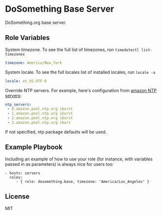 DoSomething Base Server
=========

DoSomething.org base server.

Role Variables
--------------

System timezone. To see the full list of timezones, run `timedatectl list-timezones`
```yml
timezone: America/New_York
```

System locale.  To see the full locales list of installed locales, run `locale -a`
```yml
locale: en_US.UTF-8
```

Override NTP servers.
For example, here's configuration from [amazon NTP servers](http://docs.aws.amazon.com/AWSEC2/latest/UserGuide/set-time.html):
```yml
ntp_servers:
 - 0.amazon.pool.ntp.org iburst
 - 1.amazon.pool.ntp.org iburst
 - 2.amazon.pool.ntp.org iburst
 - 3.amazon.pool.ntp.org iburs
```

If not specified, ntp package defaults will be used.

Example Playbook
----------------

Including an example of how to use your role (for instance, with variables passed in as parameters) is always nice for users too:

```
- hosts: servers
  roles:
     - { role: dosomething.base, timezone: 'America/Los_Angeles' }
```

License
-------

MIT
